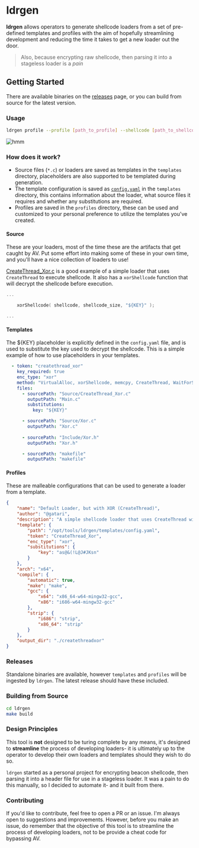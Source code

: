 # ldrgen

**ldrgen** allows operators to generate shellcode loaders from a set of pre-defined templates and profiles with the aim of hopefully streamlining development and reducing the time it takes to get a new loader out the door.

> Also, because encrypting raw shellcode, then parsing it into a stageless loader is a _pain_

## Getting Started
There are available binaries on the [releases](https://github.com/gatariee/ldrgen/releases) page, or you can build from source for the latest version.

### Usage
```bash
ldrgen profile --profile [path_to_profile] --shellcode [path_to_shellcode]
```
![hmm](https://i.gyazo.com/9b20c0e2699542268ed51aecba6eed2d.png)

### How does it work?
* Source files (`*.c`) or loaders are saved as templates in the `templates` directory, placeholders are also supported to be templated during generation.
* The template configuration is saved as [`config.yaml`](./templates/config.yaml) in the `templates` directory, this contains information about the loader, what source files it requires and whether any substitutions are required.
* Profiles are saved in the `profiles` directory, these can be used and customized to your personal preference to utilize the templates you've created.

#### Source
These are your loaders, most of the time these are the artifacts that get caught by AV. Put some effort into making some of these in your own time, and you'll have a nice collection of loaders to use!

[CreateThread_Xor.c](./templates/Source/CreateThread_Xor.c) is a good example of a simple loader that uses `CreateThread` to execute shellcode. It also has a `xorShellcode` function that will decrypt the shellcode before execution.
```c
...

    xorShellcode( shellcode, shellcode_size, "${KEY}" );

...
```

#### Templates
The ${KEY} placeholder is explicitly defined in the `config.yaml` file, and is used to substitute the key used to decrypt the shellcode. This is a simple example of how to use placeholders in your templates.
```yaml
  - token: "createthread_xor"
    key_required: true
    enc_type: "xor"
    method: "VirtualAlloc, xorShellcode, memcpy, CreateThread, WaitForSingleObject"
    files:
      - sourcePath: "Source/CreateThread_Xor.c"
        outputPath: "Main.c"
        substitutions: 
          key: "${KEY}"

      - sourcePath: "Source/Xor.c"
        outputPath: "Xor.c"
      
      - sourcePath: "Include/Xor.h"
        outputPath: "Xor.h"

      - sourcePath: "makefile"
        outputPath: "makefile"
```

#### Profiles
These are malleable configurations that can be used to generate a loader from a template.
```json
{
    "name": "Default Loader, but with XOR (CreateThread)",
    "author": "@gatari",
    "description": "A simple shellcode loader that uses CreateThread with XOR encrypted shellcode.",
    "template": {
        "path": "/opt/tools/ldrgen/templates/config.yaml",
        "token": "CreateThread_Xor",
        "enc_type": "xor",
        "substitutions": {
            "key": "as@&(!L@J#JKsn"
        }
    },
    "arch": "x64",
    "compile": {
        "automatic": true,
        "make": "make",
        "gcc": {
            "x64": "x86_64-w64-mingw32-gcc",
            "x86": "i686-w64-mingw32-gcc"
        },
        "strip": {
            "i686": "strip",
            "x86_64": "strip"
        }
    },
    "output_dir": "./createthreadxor"
}
```

### Releases
Standalone binaries are available, however `templates` and `profiles` will be ingested by `ldrgen`. The latest release should have these included.

### Building from Source
```bash
cd ldrgen
make build
```

### Design Principles
This tool is **not** designed to be turing complete by any means, it's designed to **streamline** the process of developing loaders- it is ultimately up to the operator to develop their own loaders and templates should they wish to do so.

`ldrgen` started as a personal project for encrypting beacon shellcode, then parsing it into a header file for use in a stageless loader. It was a pain to do this manually, so I decided to automate it- and it built from there.

### Contributing
If you'd like to contribute, feel free to open a PR or an issue. I'm always open to suggestions and improvements. However, before you make an issue, do remember that the objective of this tool is to streamline the process of developing loaders, not to be provide a cheat code for bypassing AV.